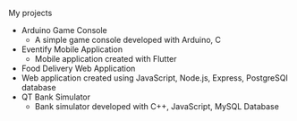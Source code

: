 My projects 

- Arduino Game Console
  - A simple game console developed with Arduino, C
- Eventify Mobile Application 
  - Mobile application created with Flutter 
-  Food Delivery Web Application
  - Web application created using JavaScript, Node.js, Express, PostgreSQl database
- QT Bank Simulator
  - Bank simulator developed with C++, JavaScript, MySQL Database
